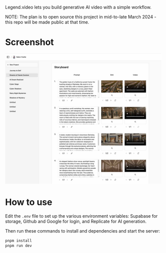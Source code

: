 Legend.video lets you build generative AI video with a simple workflow.

NOTE: The plan is to open source this project in mid-to-late March 2024 - this repo will be made public at that time.

# Screenshot

![Legend.video Screenshot](docs/legend_video_screenshot.jpg)

# How to use
Edit the `.env` file to set up the various environment variables: Supabase for storage, Github and Google for login, and Replicate for AI generation.

Then run these commands to install and dependencies and start the server:

```
pnpm install
pnpm run dev
```

